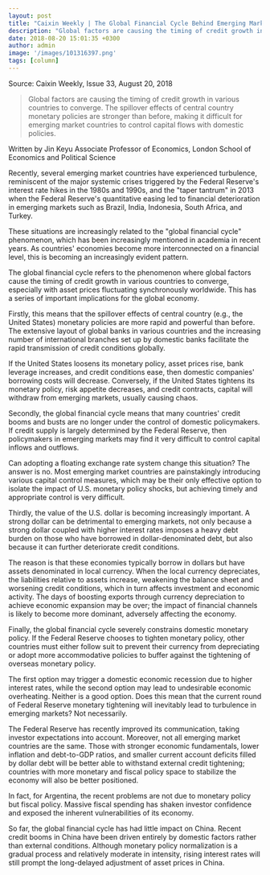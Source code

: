 ```yaml
---
layout: post
title: "Caixin Weekly | The Global Financial Cycle Behind Emerging Market Turbulence"
description: "Global factors are causing the timing of credit growth in various countries to converge. The spillover effects of central country monetary policies are stronger than before, making it difficult for emerging market countries to control capital flows with domestic policies."
date: 2018-08-20 15:01:35 +0300
author: admin
image: '/images/101316397.png'
tags: [column]
---
```

Source: Caixin Weekly, Issue 33, August 20, 2018

> Global factors are causing the timing of credit growth in various countries to converge. The spillover effects of central country monetary policies are stronger than before, making it difficult for emerging market countries to control capital flows with domestic policies.

Written by Jin Keyu
Associate Professor of Economics, London School of Economics and Political Science

Recently, several emerging market countries have experienced turbulence, reminiscent of the major systemic crises triggered by the Federal Reserve's interest rate hikes in the 1980s and 1990s, and the "taper tantrum" in 2013 when the Federal Reserve's quantitative easing led to financial deterioration in emerging markets such as Brazil, India, Indonesia, South Africa, and Turkey.

These situations are increasingly related to the "global financial cycle" phenomenon, which has been increasingly mentioned in academia in recent years. As countries' economies become more interconnected on a financial level, this is becoming an increasingly evident pattern.

The global financial cycle refers to the phenomenon where global factors cause the timing of credit growth in various countries to converge, especially with asset prices fluctuating synchronously worldwide. This has a series of important implications for the global economy.

Firstly, this means that the spillover effects of central country (e.g., the United States) monetary policies are more rapid and powerful than before. The extensive layout of global banks in various countries and the increasing number of international branches set up by domestic banks facilitate the rapid transmission of credit conditions globally.

If the United States loosens its monetary policy, asset prices rise, bank leverage increases, and credit conditions ease, then domestic companies' borrowing costs will decrease. Conversely, if the United States tightens its monetary policy, risk appetite decreases, and credit contracts, capital will withdraw from emerging markets, usually causing chaos.

Secondly, the global financial cycle means that many countries' credit booms and busts are no longer under the control of domestic policymakers. If credit supply is largely determined by the Federal Reserve, then policymakers in emerging markets may find it very difficult to control capital inflows and outflows.

Can adopting a floating exchange rate system change this situation? The answer is no. Most emerging market countries are painstakingly introducing various capital control measures, which may be their only effective option to isolate the impact of U.S. monetary policy shocks, but achieving timely and appropriate control is very difficult.

Thirdly, the value of the U.S. dollar is becoming increasingly important. A strong dollar can be detrimental to emerging markets, not only because a strong dollar coupled with higher interest rates imposes a heavy debt burden on those who have borrowed in dollar-denominated debt, but also because it can further deteriorate credit conditions.

The reason is that these economies typically borrow in dollars but have assets denominated in local currency. When the local currency depreciates, the liabilities relative to assets increase, weakening the balance sheet and worsening credit conditions, which in turn affects investment and economic activity. The days of boosting exports through currency depreciation to achieve economic expansion may be over; the impact of financial channels is likely to become more dominant, adversely affecting the economy.

Finally, the global financial cycle severely constrains domestic monetary policy. If the Federal Reserve chooses to tighten monetary policy, other countries must either follow suit to prevent their currency from depreciating or adopt more accommodative policies to buffer against the tightening of overseas monetary policy.

The first option may trigger a domestic economic recession due to higher interest rates, while the second option may lead to undesirable economic overheating. Neither is a good option. Does this mean that the current round of Federal Reserve monetary tightening will inevitably lead to turbulence in emerging markets? Not necessarily.

The Federal Reserve has recently improved its communication, taking investor expectations into account. Moreover, not all emerging market countries are the same. Those with stronger economic fundamentals, lower inflation and debt-to-GDP ratios, and smaller current account deficits filled by dollar debt will be better able to withstand external credit tightening; countries with more monetary and fiscal policy space to stabilize the economy will also be better positioned.

In fact, for Argentina, the recent problems are not due to monetary policy but fiscal policy. Massive fiscal spending has shaken investor confidence and exposed the inherent vulnerabilities of its economy.

So far, the global financial cycle has had little impact on China. Recent credit booms in China have been driven entirely by domestic factors rather than external conditions. Although monetary policy normalization is a gradual process and relatively moderate in intensity, rising interest rates will still prompt the long-delayed adjustment of asset prices in China.